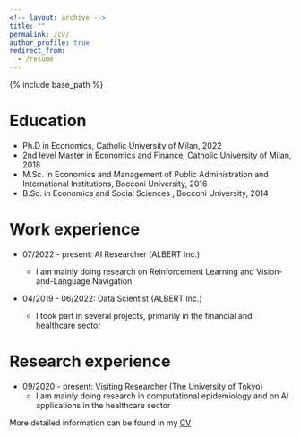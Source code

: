 ```yaml
---
<!-- layout: archive -->
title: ""
permalink: /cv/
author_profile: true
redirect_from:
  - /resume
---
```


{% include base_path %}

Education
======
* Ph.D in Economics, Catholic University of Milan, 2022
* 2nd level Master in Economics and Finance, Catholic University of Milan, 2018 
* M.Sc. in Economics and Management of Public Administration and International Institutions, Bocconi University, 2016 
* B.Sc. in Economics and Social Sciences , Bocconi University, 2014

Work experience
======
* 07/2022 - present: AI Researcher (ALBERT Inc.)
  * I am mainly doing research on Reinforcement Learning and Vision-and-Language Navigation

* 04/2019 - 06/2022: Data Scientist (ALBERT Inc.)
  * I took part in several projects, primarily in the financial and healthcare sector 

Research experience
======
* 09/2020 - present: Visiting Researcher (The University of Tokyo)
  * I am mainly doing research in computational epidemiology and on AI applications in the healthcare sector 


More detailed information can be found in my [CV]()


